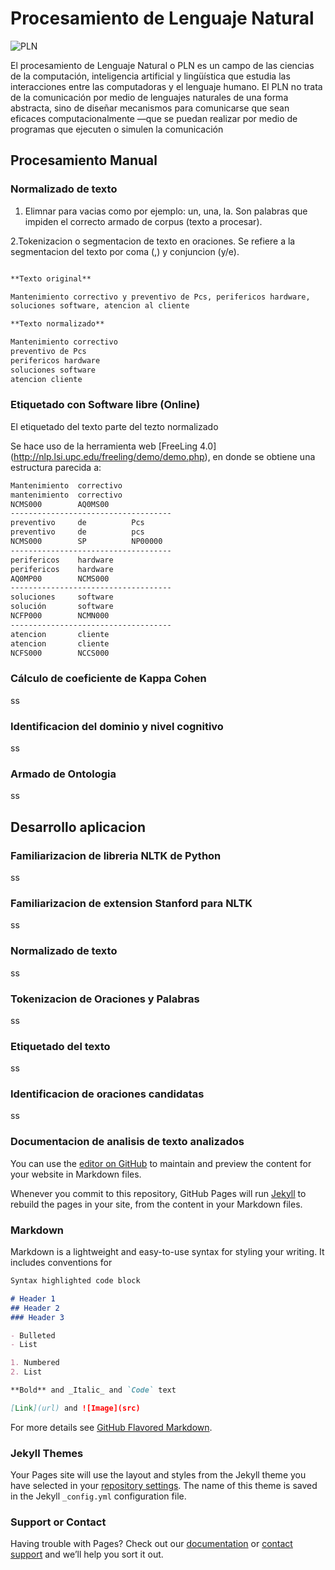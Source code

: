 # Procesamiento de Lenguaje Natural

![PLN](https://encrypted-tbn2.gstatic.com/images?q=tbn:ANd9GcTMSPSC0ooQpZVdv71LEvR3RMilxk3UGeLEVgZ2rwA6sg5jNdiC)

El procesamiento de Lenguaje Natural o PLN es un campo de las ciencias de la computación, inteligencia artificial y lingüística que estudia las interacciones entre las computadoras y el lenguaje humano. El PLN no trata de la comunicación por medio de lenguajes naturales de una forma abstracta, sino de diseñar mecanismos para comunicarse que sean eficaces computacionalmente —que se puedan realizar por medio de programas que ejecuten o simulen la comunicación

## Procesamiento Manual

### Normalizado de texto

 1. Elimnar para vacias como por ejemplo: un, una, la. Son palabras que impiden el correcto armado de corpus (texto a procesar).
 
 2.Tokenizacion o segmentacion de texto en oraciones. Se refiere a la segmentacion del texto por coma (,) y conjuncion (y/e).
 
```markdown

**Texto original**

Mantenimiento correctivo y preventivo de Pcs, perifericos hardware, 
soluciones software, atencion al cliente

**Texto normalizado**

Mantenimiento correctivo
preventivo de Pcs
perifericos hardware
soluciones software
atencion cliente
```

### Etiquetado con Software libre (Online)

El etiquetado del texto parte del tezto normalizado

Se hace uso de la herramienta web [FreeLing 4.0] (http://nlp.lsi.upc.edu/freeling/demo/demo.php), en donde se obtiene una estructura parecida a:

```markdown
Mantenimiento  correctivo
mantenimiento  correctivo
NCMS000        AQ0MS00
------------------------------------
preventivo     de          Pcs
preventivo     de          pcs
NCMS000        SP          NP00000
------------------------------------
perifericos    hardware
perifericos    hardware
AQ0MP00        NCMS000
------------------------------------
soluciones     software
solución       software
NCFP000        NCMN000
------------------------------------
atencion       cliente
atencion       cliente
NCFS000        NCCS000

```

### Cálculo de coeficiente de Kappa Cohen

ss

### Identificacion del dominio y nivel cognitivo
 
ss

### Armado de Ontologia

ss

## Desarrollo aplicacion

### Familiarizacion de libreria NLTK de Python

ss

### Familiarizacion de extension Stanford para NLTK

ss

### Normalizado de texto

ss

### Tokenizacion de Oraciones y Palabras

ss

### Etiquetado del texto

ss

### Identificacion de oraciones candidatas

ss

### Documentacion de analisis de texto analizados  


You can use the [editor on GitHub](https://github.com/jpmartinez91/GP-2.2/edit/master/index.md) to maintain and preview the content for your website in Markdown files.

Whenever you commit to this repository, GitHub Pages will run [Jekyll](https://jekyllrb.com/) to rebuild the pages in your site, from the content in your Markdown files.

### Markdown

Markdown is a lightweight and easy-to-use syntax for styling your writing. It includes conventions for

```markdown
Syntax highlighted code block

# Header 1
## Header 2
### Header 3

- Bulleted
- List

1. Numbered 
2. List

**Bold** and _Italic_ and `Code` text

[Link](url) and ![Image](src)
```

For more details see [GitHub Flavored Markdown](https://guides.github.com/features/mastering-markdown/).

### Jekyll Themes

Your Pages site will use the layout and styles from the Jekyll theme you have selected in your [repository settings](https://github.com/jpmartinez91/GP-2.2/settings). The name of this theme is saved in the Jekyll `_config.yml` configuration file.

### Support or Contact

Having trouble with Pages? Check out our [documentation](https://help.github.com/categories/github-pages-basics/) or [contact support](https://github.com/contact) and we’ll help you sort it out.
